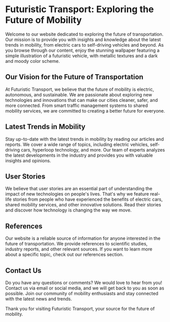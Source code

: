 <!--font:Inter-->

# Futuristic Transport: Exploring the Future of Mobility

Welcome to our website dedicated to exploring the future of transportation. Our mission is to provide you with insights and knowledge about the latest trends in mobility, from electric cars to self-driving vehicles and beyond. As you browse through our content, enjoy the stunning wallpaper featuring a simple illustration of a futuristic vehicle, with metallic textures and a dark and moody color scheme.

## Our Vision for the Future of Transportation

At Futuristic Transport, we believe that the future of mobility is electric, autonomous, and sustainable. We are passionate about exploring new technologies and innovations that can make our cities cleaner, safer, and more connected. From smart traffic management systems to shared mobility services, we are committed to creating a better future for everyone.

## Latest Trends in Mobility

Stay up-to-date with the latest trends in mobility by reading our articles and reports. We cover a wide range of topics, including electric vehicles, self-driving cars, hyperloop technology, and more. Our team of experts analyzes the latest developments in the industry and provides you with valuable insights and opinions.

## User Stories

We believe that user stories are an essential part of understanding the impact of new technologies on people's lives. That's why we feature real-life stories from people who have experienced the benefits of electric cars, shared mobility services, and other innovative solutions. Read their stories and discover how technology is changing the way we move.

## References

Our website is a reliable source of information for anyone interested in the future of transportation. We provide references to scientific studies, industry reports, and other relevant sources. If you want to learn more about a specific topic, check out our references section.

## Contact Us

Do you have any questions or comments? We would love to hear from you! Contact us via email or social media, and we will get back to you as soon as possible. Join our community of mobility enthusiasts and stay connected with the latest news and trends. 

Thank you for visiting Futuristic Transport, your source for the future of mobility.

<!--

Write me content for website with wallpaper which alt text is:

"A wallpaper with a simple illustration of a futuristic vehicle, with metallic textures and a dark and moody color scheme."

The name/title of the page should not be 1:1 copy of the alt text but rather a real content of the website which is using this wallpaper.

- Use markdown format 
- Start with heading
- Heading should be short and concise
- The content should look like a real website 
- The website should not be about the wallpaper, wallpaper is just a related background
- Heading should be contain work "wallpaper" or "background"
- Include real sections like references, contact, user stories, etc. use things relevant to the page purpose.
- Feel free to use structure like headings, bullets, numbering, blockquotes, paragraphs, horizontal lines, etc.
- You can use formatting like bold or _italic_
- You can include UTF-8 emojis
- Links should be only #hash anchors (and you can refer to the document itself)
- Do not include images


---


# Futuristic Transport: Exploring the Future of Mobility

Welcome to our website dedicated to exploring the future of transportation. Our mission is to provide you with insights and knowledge about the latest trends in mobility, from electric cars to self-driving vehicles and beyond. As you browse through our content, enjoy the stunning wallpaper featuring a simple illustration of a futuristic vehicle, with metallic textures and a dark and moody color scheme.

## Our Vision for the Future of Transportation

At Futuristic Transport, we believe that the future of mobility is electric, autonomous, and sustainable. We are passionate about exploring new technologies and innovations that can make our cities cleaner, safer, and more connected. From smart traffic management systems to shared mobility services, we are committed to creating a better future for everyone.

## Latest Trends in Mobility

Stay up-to-date with the latest trends in mobility by reading our articles and reports. We cover a wide range of topics, including electric vehicles, self-driving cars, hyperloop technology, and more. Our team of experts analyzes the latest developments in the industry and provides you with valuable insights and opinions.

## User Stories

We believe that user stories are an essential part of understanding the impact of new technologies on people's lives. That's why we feature real-life stories from people who have experienced the benefits of electric cars, shared mobility services, and other innovative solutions. Read their stories and discover how technology is changing the way we move.

## References

Our website is a reliable source of information for anyone interested in the future of transportation. We provide references to scientific studies, industry reports, and other relevant sources. If you want to learn more about a specific topic, check out our references section.

## Contact Us

Do you have any questions or comments? We would love to hear from you! Contact us via email or social media, and we will get back to you as soon as possible. Join our community of mobility enthusiasts and stay connected with the latest news and trends. 

Thank you for visiting Futuristic Transport, your source for the future of mobility.

-->
